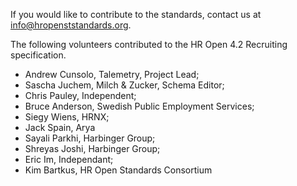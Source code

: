 If you would like to contribute to the standards, contact us at info@hropenststandards.org.

The following volunteers contributed to the HR Open 4.2 Recruiting specification.   
* Andrew Cunsolo, Talemetry, Project Lead;  
* Sascha Juchem, Milch & Zucker, Schema Editor;  
* Chris Pauley, Independent;  
* Bruce Anderson, Swedish Public Employment Services;  
* Siegy Wiens, HRNX;  
* Jack Spain, Arya  
* Sayali Parkhi, Harbinger Group;
* Shreyas Joshi, Harbinger Group;
* Eric Im, Independant;
* Kim Bartkus, HR Open Standards Consortium
